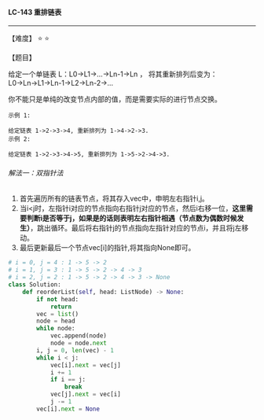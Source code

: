#### LC-143 重排链表

------

【难度】 ⭐ ⭐ 

【题目】

给定一个单链表 L：L0→L1→…→Ln-1→Ln ，
将其重新排列后变为： L0→Ln→L1→Ln-1→L2→Ln-2→…

你不能只是单纯的改变节点内部的值，而是需要实际的进行节点交换。

```
示例 1:

给定链表 1->2->3->4, 重新排列为 1->4->2->3.
示例 2:

给定链表 1->2->3->4->5, 重新排列为 1->5->2->4->3.
```



###### 解法一：双指针法

1.  首先遍历所有的链表节点，将其存入vec中，申明左右指针i,j。
2.  当i<j时，左指针i对应的节点指向右指针j对应的节点，然后i右移一位，**这里需要判断i是否等于j，如果是的话则表明左右指针相遇（节点数为偶数时候发生）**，跳出循环。最后将右指针j的节点指向左指针对应的节点i，并且将j左移动。
3.  最后更新最后一个节点vec[i]的指针,将其指向None即可。

```python
# i = 0, j = 4 : 1 -> 5 -> 2
# i = 1, j = 3 : 1 -> 5 -> 2 -> 4 -> 3
# i = 2, j = 2 : 1 -> 5 -> 2 -> 4 -> 3 -> None
class Solution:
    def reorderList(self, head: ListNode) -> None:
        if not head:
            return 
        vec = list()
        node = head
        while node:
            vec.append(node)
            node = node.next
        i, j = 0, len(vec) - 1
        while i < j:
            vec[i].next = vec[j]
            i += 1
            if i == j:
                break
            vec[j].next = vec[i]
            j -= 1
        vec[i].next = None
```

